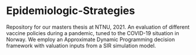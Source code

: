 # Epidemiologic-Strategies
Repository for our masters thesis at NTNU, 2021. An evaluation of different vaccine policies during a pandemic, tuned to the COVID-19 situation in Norway. We employ an Approximate Dynamic Programming decision framework with valuation inputs from a SIR simulation model.
